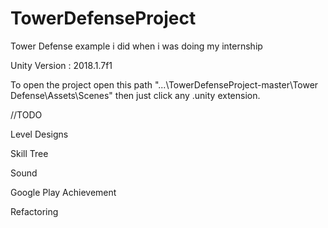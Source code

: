 # TowerDefenseProject
Tower Defense example i did when i was doing my internship

Unity Version : 2018.1.7f1

To open the project open this path "...\TowerDefenseProject-master\Tower Defense\Assets\Scenes"  then just click any .unity extension.

//TODO

Level Designs

Skill Tree

Sound

Google Play Achievement

Refactoring


